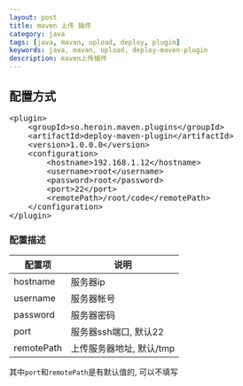 ```yaml
---
layout: post
title: maven 上传 插件
category: java
tags: [java, mavan, upload, deploy, plugin]
keywords: java, mavan, upload, deploy-maven-plugin
description: maven上传插件
---
```


## 配置方式

<pre class="prettyprint linenums">
&lt;plugin&gt;
    &lt;groupId&gt;so.heroin.maven.plugins&lt;/groupId&gt;
    &lt;artifactId&gt;deploy-maven-plugin&lt;/artifactId&gt;
    &lt;version&gt;1.0.0.0&lt;/version&gt;
    &lt;configuration&gt;
        &lt;hostname&gt;192.168.1.12&lt;/hostname&gt;
        &lt;username&gt;root&lt;/username&gt;
        &lt;password&gt;root&lt;/password&gt;
        &lt;port&gt;22&lt;/port&gt;
        &lt;remotePath&gt;/root/code&lt;/remotePath&gt;
    &lt;/configuration&gt;
&lt;/plugin&gt;
</pre>

### 配置描述

<table class="table table-bordered table-striped">
  <thead>
    <tr><th>配置项</th><th>说明</th></tr>
  </thead>
  <tbody>
    <tr><td>hostname</td><td>服务器ip</td></tr>
    <tr><td>username</td><td>服务器帐号</td></tr>
    <tr><td>password</td><td>服务器密码</td></tr>
    <tr><td>port</td><td>服务器ssh端口, 默认22</td></tr>
    <tr><td>remotePath</td><td>上传服务器地址, 默认/tmp</td></tr>
  </tbody>
</table>

其中`port`和`remotePath`是有默认值的, 可以不填写
